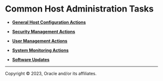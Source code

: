 # Common Host Administration Tasks

-   **[General Host Configuration Actions](../topics/cockpit-config_host_tasks.md)**  

-   **[Security Management Actions](../topics/securitypractice.md)**  

-   **[User Management Actions](../topics/cockpit-usermanage.md)**  

-   **[System Monitoring Actions](../topics/cockpit-monitor.md)**  

-   **[Software Updates](../topics/cockpit-softwaremanage.md)**  


---

Copyright © 2023, Oracle and/or its affiliates.

